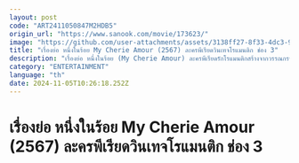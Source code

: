 ```yaml
---
layout: post
code: "ART2411050847M2HDB5"
origin_url: "https://www.sanook.com/movie/173623/"
image: "https://github.com/user-attachments/assets/3138ff27-8f33-4dc3-91bc-95d5d8cb57bf"
title: "เรื่องย่อ หนึ่งในร้อย My Cherie Amour (2567) ละครพีเรียดวินเทจโรแมนติก ช่อง 3"
description: "เรื่องย่อ หนึ่งในร้อย (My Cherie Amour) ละครพีเรียดรักโรแมนติกสร้างจากวรรณกรรมคลาสสิค “หนึ่งในร้อย” บทประพันธ์จาก 1 ในหนังสือดี 100 เล่มที่คนไทยควรอ่าน เริ่มตอนแรก 19 กันยายนนี้ ทางช่อง 3"
category: "ENTERTAINMENT"
language: "th"
date: 2024-11-05T10:26:18.252Z
---
```


# เรื่องย่อ หนึ่งในร้อย My Cherie Amour (2567) ละครพีเรียดวินเทจโรแมนติก ช่อง 3